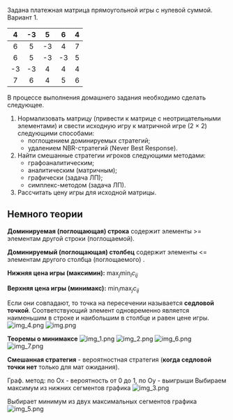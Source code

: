 Задана платежная матрица прямоугольной игры с нулевой суммой.
Вариант 1.

| 4  | -3 | 5  | 6  | 4 |
|:--:|:--:|:--:|:--:|:-:|
| 6  | 5  | -3 | 4  | 7 |
| 6  | 5  | -3 | -3 | 5 |
| -3 | -3 | 4  | 4  | 4 |
| 7  | 6  | 4  | 5  | 6 |

В процессе выполнения домашнего задания необходимо сделать следующее.

1. Нормализовать матрицу (привести к матрице с неотрицательными элементами) и свести исходную игру к матричной игре
   (2 × 2) следующими способами:
   - поглощением доминируемых стратегий;
   - удалением NBR-стратегий (Never Best Response).
2. Найти смешанные стратегии игроков следующими методами:
   - графоаналитическим;
   - аналитическим (матричным);
   - графически (задача ЛП);
   - симплекс-методом (задача ЛП).
3. Рассчитать цену игры для исходной матрицы.

## Немного теории

**Доминируемая (поглощающая) строка** содержит элементы >= элементам другой строки (поглощаемой).

**Доминируемый (поглощающая) столбец** содержит элементы <= элементам другого столбца (поглощаемого) .

**Нижняя цена игры (максимин):** $\max_j \min_i c_{ij}$

**Верхняя цена игры (минимакс):** $\min_i \max_j c_{ij}$

Если они совпадают, то точка на пересечении называется **седловой точкой**.
Соответствующий элемент одновременно является наименьшим в строке и наибольшим в столбце и равен цене игры.
![img_4.png](img/img_4.png)
![img.png](img/img.png)

**Теоремы о минимаксе**
![img_1.png](img/img_1.png)
![img_2.png](img/img_2.png)
![img_6.png](img/img_6.png)
![img_7.png](img/img_7.png)

**Смешанная стратегия** - вероятностная стратегия (**когда седловой точки нет** только для мат ожидания).

Граф. метод: по Ox - вероятность от 0 до 1, по Oy - выигрыши
Выбираем максимум из нижних сегментов графика
![img_3.png](img/img_3.png)

Выбирает минимум из двух максимальных сегментов графика
![img_5.png](img/img_5.png)